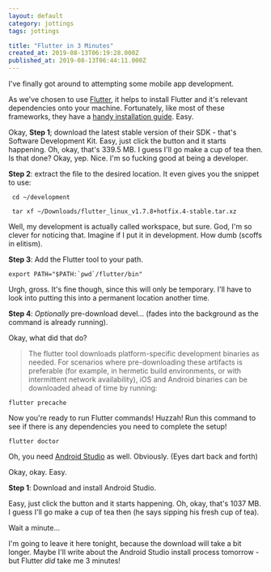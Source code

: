 ```yaml
---
layout: default
category: jottings
tags: jottings

title: "Flutter in 3 Minutes"
created_at: 2019-08-13T06:19:28.000Z
published_at: 2019-08-13T06:44:11.000Z
---
```

I've finally got around to attempting some mobile app development.

As we've chosen to use [Flutter](https://flutter.dev/), it helps to install Flutter and it's relevant dependencies onto your machine. Fortunately, like most of these frameworks, they have a [handy installation guide](https://flutter.dev/docs/get-started/install/linux). Easy.

Okay, **Step 1**; download the latest stable version of their SDK - that's Software Development Kit. Easy, just click the button and it starts happening. Oh, okay, that's 339.5 MB. I guess I'll go make a cup of tea then. Is that done? Okay, yep. Nice. I'm so fucking good at being a developer.

**Step 2**: extract the file to the desired location. It even gives you the snippet to use:

```
 cd ~/development
```

```
 tar xf ~/Downloads/flutter_linux_v1.7.8+hotfix.4-stable.tar.xz
```

Well, my development is actually called workspace, but sure. God, I'm so clever for noticing that. Imagine if I put it in development. How dumb (scoffs in elitism).

**Step 3**: Add the Flutter tool to your path.

```
export PATH="$PATH:`pwd`/flutter/bin"
```

Urgh, gross. It's fine though, since this will only be temporary. I'll have to look into putting this into a permanent location another time.

**Step 4**: _Optionally_ pre-download devel... (fades into the background as the command is already running).

Okay, what did that do?

> The flutter tool downloads platform-specific development binaries as needed. For scenarios where pre-downloading these artifacts is preferable (for example, in hermetic build environments, or with intermittent network availability), iOS and Android binaries can be downloaded ahead of time by running:

```
flutter precache
```

Now you're ready to run Flutter commands! Huzzah! Run this command to see if there is any dependencies you need to complete the setup!

```
flutter doctor
```

Oh, you need [Android Studio](https://developer.android.com/studio) as well. Obviously. (Eyes dart back and forth)

Okay, okay. Easy.

**Step 1**: Download and install Android Studio.

Easy, just click the button and it starts happening. Oh, okay, that's 1037 MB. I guess I'll go make a cup of tea then (he says sipping his fresh cup of tea).

Wait a minute...

I'm going to leave it here tonight, because the download will take a bit longer. Maybe I'll write about the Android Studio install process tomorrow - but Flutter _did_ take me 3 minutes!
